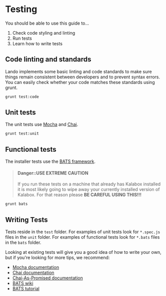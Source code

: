 Testing
=======

You should be able to use this guide to...

  1. Check code styling and linting
  2. Run tests
  3. Learn how to write tests

Code linting and standards
--------------------------

Lando implements some basic linting and code standards to make sure things remain consistent between developers and to prevent syntax errors. You can easily check whether your code matches these standards using grunt.

```bash
grunt test:code
```

Unit tests
----------

The unit tests use [Mocha](https://mochajs.org/) and [Chai](http://chaijs.com/).

```bash
grunt test:unit
```

Functional tests
----------------

The installer tests use the [BATS framework](https://github.com/sstephenson/bats).

> #### Danger::USE EXTREME CAUTION
>
> If you run these tests on a machine that already has Kalabox installed it is most likely going to wipe away your currently installed version of Kalabox. For that reason please **BE CAREFUL USING THIS!!!**

```bash
grunt bats
```

Writing Tests
-------------

Tests reside in the `test` folder. For examples of unit tests look for `*.spec.js` files in the `unit` folder. For examples of functional tests look for `*.bats` files in the `bats` folder.

Looking at existing tests will give you a good idea of how to write your own, but if you're looking for more tips, we recommend:

* [Mocha documentation](http://mochajs.org/)
* [Chai documentation](http://chaijs.com/)
* [Chai-As-Promised documentation](http://chaijs.com/plugins/chai-as-promised/)
* [BATS wiki](https://github.com/sstephenson/bats)
* [BATS tutorial](https://blog.engineyard.com/2014/bats-test-command-line-tools)
